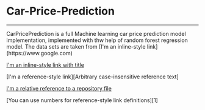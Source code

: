 <h1>Car-Price-Prediction</h1>
<hr>
CarPricePrediction is a full Machine learning car price prediction model implementation, implemented with thw help of random forest regression model.
The data sets are taken from 
[I'm an inline-style link](https://www.google.com)

[I'm an inline-style link with title](https://www.google.com "Google's Homepage")

[I'm a reference-style link][Arbitrary case-insensitive reference text]

[I'm a relative reference to a repository file](../blob/master/LICENSE)

[You can use numbers for reference-style link definitions][1]
